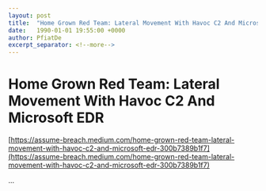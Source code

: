 ```yaml
---
layout: post
title:  "Home Grown Red Team: Lateral Movement With Havoc C2 And Microsoft EDR"
date:   1990-01-01 19:55:00 +0000
author: PfiatDe
excerpt_separator: <!--more-->
---
```


# Home Grown Red Team: Lateral Movement With Havoc C2 And Microsoft EDR
[https://assume-breach.medium.com/home-grown-red-team-lateral-movement-with-havoc-c2-and-microsoft-edr-300b7389b1f7](https://assume-breach.medium.com/home-grown-red-team-lateral-movement-with-havoc-c2-and-microsoft-edr-300b7389b1f7)

...
<!--more-->
